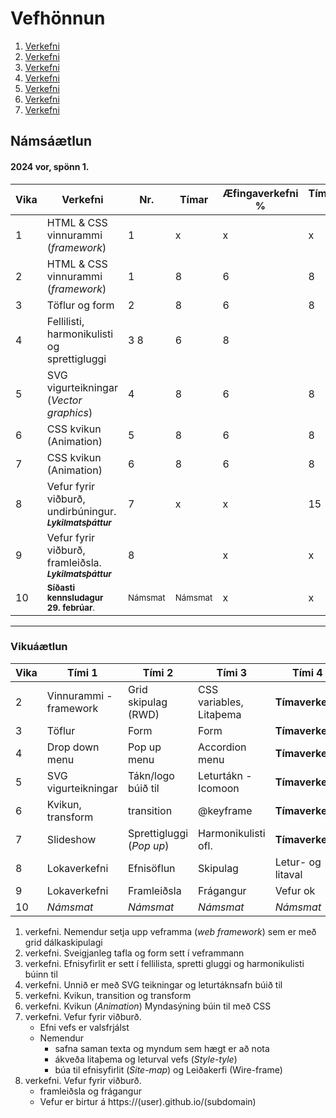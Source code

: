 # Vefhönnun

1. [Verkefni](Verkefni-1/)
2. [Verkefni](Verkefni-2/)
3. [Verkefni](Verkefni-3/)
4. [Verkefni](Verkefni-4/)
5. [Verkefni](Verkefni-5/)
6. [Verkefni](Verkefni-6/)
7. [Verkefni](Verkefni-7/)


## Námsáætlun

#### 2024 vor, spönn 1. 

| Vika  | Verkefni  | Nr. | Tímar | Æfingaverkefni % | Tímaverkefni % |
|---|---|---|---|---|---|
| 1  | HTML & CSS vinnurammi (_framework_)  | 1  | x | x | x |
| 2  | HTML & CSS vinnurammi (_framework_)  | 1  | 8 | 6 | 8 |
| 3  | Töflur og form  | 2 | 8 | 6 | 8 |
| 4  | Fellilisti, harmonikulisti og sprettigluggi | 3  8 | 6 | 8 |
| 5  | SVG vigurteikningar (_Vector graphics_) | 4 | 8 | 6 | 8 |
| 6  | CSS kvikun (Animation) | 5 | 8 | 6 | 8 |
| 7  | CSS kvikun (Animation) | 6 | 8 | 6 | 8 |
| 8  | Vefur fyrir viðburð, undirbúningur. <sub> **_Lykilmatsþáttur_** </sub> | 7  | x | x | 15  |
| 9  | Vefur fyrir viðburð, framleiðsla. <sub> **_Lykilmatsþáttur_** </sub> | 8 | | x | x | 15  |
| 10 | <small>**Síðasti  kennsludagur 29. febrúar**. </small> | <small>Námsmat</small>  | <small>Námsmat</small>| x | x | 100%  |

---

### Vikuáætlun 

| Vika | Tími 1  | Tími 2 | Tími 3 | Tími 4 | 
| --- | --- | --- | --- | --- | 
| 2 | Vinnurammi - framework | Grid skipulag (RWD) | CSS variables, Litaþema | **Tímaverkefni** |
| 3 | Töflur | Form | Form | **Tímaverkefni** |
| 4 | Drop down menu | Pop up menu | Accordion menu | **Tímaverkefni** |
| 5 | SVG vigurteikningar | Tákn/logo búið til | Leturtákn - Icomoon | **Tímaverkefni** | 
| 6 | Kvikun, transform | transition | @keyframe | **Tímaverkefni** |   
| 7 | Slideshow | Sprettigluggi (_Pop up_) | Harmonikulisti ofl.| **Tímaverkefni** |
| 8 | Lokaverkefni | Efnisöflun | Skipulag | Letur- og litaval | Framleiðsla |  
| 9 | Lokaverkefni | Framleiðsla | Frágangur |  Vefur ok |
| 10 | _Námsmat_ | _Námsmat_ | _Námsmat_ | _Námsmat_ |
 
1. verkefni. Nemendur setja upp veframma (_web framework_) sem er með grid dálkaskipulagi
1. verkefni. Sveigjanleg tafla og form sett í veframmann
1. verkefni. Efnisyfirlit er sett í fellilista, spretti gluggi og harmonikulisti búinn til 
1. verkefni. Unnið er með SVG teikningar og leturtáknsafn búið til 
1. verkefni. Kvikun, transition og transform 
1. verkefni. Kvikun (_Animation_) Myndasýning búin til með CSS 
1. verkefni. Vefur fyrir viðburð. 
   * Efni vefs er valsfrjálst
   * Nemendur 
      * safna saman texta og myndum sem hægt er að nota
      * ákveða litaþema og leturval vefs (_Style-tyle_)
      * búa til efnisyfirlit (_Site-map_) og Leiðakerfi (Wire-frame)
1. verkefni. Vefur fyrir viðburð. 
   * framleiðsla og frágangur
   * Vefur er birtur á https://(user).github.io/(subdomain) 

   
   
